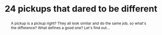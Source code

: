 ---
category: news
title: 24 pickups that dared to be different
abstract: A pickup is a pickup right? They all look similar and do the same job, so what's the difference? What defines a good one? Let's find out...
publishedDateTime: 2019-02-25T17:54:10Z
sourceUrl: https://www.msn.com/en-us/autos/enthusiasts/24-pickups-that-dared-to-be-different/ss-BBU44fH?
type: slideshow

provider:
  name: Autocar
  id: V_BBlR9i2_global
tags:
  - Autos

images: 
  - url: https://img-s-msn-com.akamaized.net/tenant/amp/entityid/BBFk6Tc.img
    width: None
    height: None
    quality: None
    title: None
    attribution: 
    focalRegion:
      x1: 0
      x2: 0
      y1: 0
      y2: 0

---